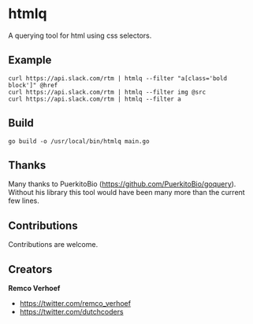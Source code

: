 # htmlq

A querying tool for html using css selectors.

## Example
```
curl https://api.slack.com/rtm | htmlq --filter "a[class='bold block']" @href
curl https://api.slack.com/rtm | htmlq --filter img @src
curl https://api.slack.com/rtm | htmlq --filter a
```

## Build 
```
go build -o /usr/local/bin/htmlq main.go
```

## Thanks 
Many thanks to PuerkitoBio (https://github.com/PuerkitoBio/goquery). Without his library this tool would have been many more than the current few lines.

## Contributions

Contributions are welcome.

## Creators

**Remco Verhoef**
- <https://twitter.com/remco_verhoef>
- <https://twitter.com/dutchcoders>
